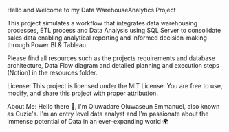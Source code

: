 Hello and Welcome to my Data WarehouseAnalytics Project

This project simulates a workflow that integrates data warehousing processes, ETL process and Data Analysis using SQL Server to consolidate sales data enabling analytical reporting and informed decision-making through Power BI & Tableau.

Please find all resources such as the projects requirements and database architecture, Data Flow diagram and detailed planning and execution steps (Notion) in the resources folder.

License:
This project is licensed under the MIT License. You are free to use, modify, and share this project with proper attribution.

About Me:
Hello there 👋,
I'm Oluwadare Oluwaseun Emmanuel, also known as Cuzie's. I'm an entry level data analyst and I'm passionate about the immense potential of Data in an ever-expanding world 🌍